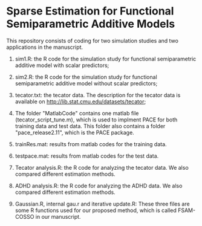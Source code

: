 # Sparse Estimation for Functional Semiparametric Additive Models

This repository consists of coding for two simulation studies and two applications in the manuscript.

1. sim1.R: the R code for the simulation study for functional semiparametric additive model with scalar predictors;

2. sim2.R: the R code for the simulation study for functional semiparametric additive model without scalar predictors;

3. tecator.txt: the tecator data. The description for the tecator data is available on http://lib.stat.cmu.edu/datasets/tecator;

4. The folder "MatlabCode" contains one matlab file (tecator_script_tune.m), which is used to implment PACE for both training data and test data. This folder also contains a folder "pace_release2.11", which is the PACE package.

5. trainRes.mat: results from matlab codes for the training data.

6. testpace.mat: results from matlab codes for the test data.

7. Tecator analysis.R: the R code for analyzing the tecator data. We also compared different estimation methods.

8. ADHD analysis.R: the R code for analyzing the ADHD data. We also compared different estimation methods.

9. Gaussian.R, internal gau.r and iterative update.R: These three files are some R functions used for our proposed method, which is called FSAM-COSSO in our manuscript. 
